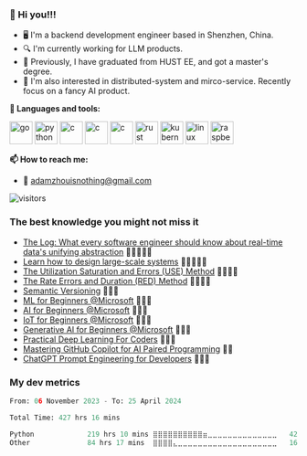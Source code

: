 ### 👋 Hi you!!!

* 🖥 I'm a backend development engineer based in Shenzhen, China.
* 🔍 I'm currently working for LLM products.
* 💼 Previously, I have graduated from HUST EE, and got a master's degree.
* 🧐 I'm also interested in distributed-system and mirco-service. Recently focus on a fancy AI product.

**🌈 Languages and tools:**

<p align="left">
<img src="https://cdn.jsdelivr.net/gh/devicons/devicon/icons/go/go-original.svg" alt="go" width="40" height="40"/>
<img src="https://cdn.jsdelivr.net/gh/devicons/devicon/icons/python/python-original.svg" alt="python" width="40" height="40"/>
<img src="https://cdn.jsdelivr.net/gh/devicons/devicon/icons/c/c-original.svg" alt="c" width="40" height="40"/>
<img src="https://cdn.jsdelivr.net/gh/devicons/devicon/icons/cplusplus/cplusplus-original.svg" alt="c" width="40" height="40"/>
<img src="https://cdn.jsdelivr.net/gh/devicons/devicon/icons/solidity/solidity-original.svg" alt="c" width="40" height="40"/>
<img src="https://cdn.jsdelivr.net/gh/devicons/devicon/icons/bash/bash-original.svg" alt="rust" width="40" height="40"/>
<img src="https://cdn.jsdelivr.net/gh/devicons/devicon/icons/kubernetes/kubernetes-plain.svg" alt="kubernetes" width="40" height="40"/>
<img src="https://cdn.jsdelivr.net/gh/devicons/devicon/icons/linux/linux-original.svg" alt="linux" width="40" height="40"/>
<img src="https://cdn.jsdelivr.net/gh/devicons/devicon/icons/raspberrypi/raspberrypi-original.svg" alt="raspberrypi" width="40" height="40"/>
</p>
  
**📫 How to reach me:**

* :email: adamzhouisnothing@gmail.com

<p align="left">
<img src="https://visitor-badge.laobi.icu/badge?page_id=amazingchow.amazingchow" alt="visitors"/>
</p>

### The best knowledge you might not miss it

* [The Log: What every software engineer should know about real-time data's unifying abstraction](https://engineering.linkedin.com/distributed-systems/log-what-every-software-engineer-should-know-about-real-time-datas-unifying) 💎💎💎💎💎
* [Learn how to design large-scale systems](https://github.com/donnemartin/system-design-primer) 💎💎💎💎💎
* [The Utilization Saturation and Errors (USE) Method](https://www.brendangregg.com/usemethod.html) 💎💎💎💎
* [The Rate Errors and Duration (RED) Method](https://www.weave.works/blog/the-red-method-key-metrics-for-microservices-architecture/) 💎💎💎💎
* [Semantic Versioning](https://semver.org/) 💎💎💎
* [ML for Beginners @Microsoft](https://microsoft.github.io/ML-For-Beginners/#/) 💎💎💎
* [AI for Beginners @Microsoft](https://microsoft.github.io/AI-For-Beginners/) 💎💎💎
* [IoT for Beginners @Microsoft](https://microsoft.github.io/IoT-For-Beginners/#/) 💎💎💎
* [Generative AI for Beginners @Microsoft](https://microsoft.github.io/generative-ai-for-beginners/#/) 💎💎💎
* [Practical Deep Learning For Coders](https://course.fast.ai/) 💎💎💎
* [Mastering GitHub Copilot for AI Paired Programming](https://github.com/microsoft/Mastering-GitHub-Copilot-for-Paired-Programming?tab=readme-ov-file) 💎💎
* [ChatGPT Prompt Engineering for Developers](https://learn.deeplearning.ai/chatgpt-prompt-eng/lesson/1/introduction) 💎💎💎

### My dev metrics

<!--START_SECTION:waka-->

```python
From: 06 November 2023 - To: 25 April 2024

Total Time: 427 hrs 16 mins

Python             219 hrs 10 mins ⣿⣿⣿⣿⣿⣿⣿⣿⣿⣿⣶⣀⣀⣀⣀⣀⣀⣀⣀⣀⣀⣀⣀⣀⣀   42.84 %
Other              84 hrs 17 mins  ⣿⣿⣿⣿⣄⣀⣀⣀⣀⣀⣀⣀⣀⣀⣀⣀⣀⣀⣀⣀⣀⣀⣀⣀⣀   16.48 %
```

<!--END_SECTION:waka-->
